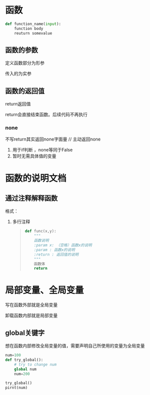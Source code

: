 # 函数

```python
def function_name(input):
    function body
    reuturn somevalue
```



## 函数的参数

定义函数部分为形参

传入的为实参

## 函数的返回值

return返回值

return会直接结束函数。后续代码不再执行

### none

不写return其实返回none字面量 // 主动返回none

1. 用于if判断 ，none等同于False
2. 暂时无需具体值的变量



# 函数的说明文档

## 通过注释解释函数

格式：

1. 多行注释

   > ```python
   > def func(x,y):
   >     """
   >     函数说明
   >     :param x: （空格）函数x的说明
   >     :param : 函数x的说明
   >     :return : 返回值的说明
   >     """
   >     函数体
   >     return
   > ```



# 局部变量、全局变量

写在函数外部就是全局变量

卸载函数内部就是局部变量

## global关键字

想在函数内部修改全局变量的值，需要声明自己所使用的变量为全局变量

```python
num=100
def try_global():
    # try to change num
    global num
    num=200
    
try_global()
pirnt(num)
```



